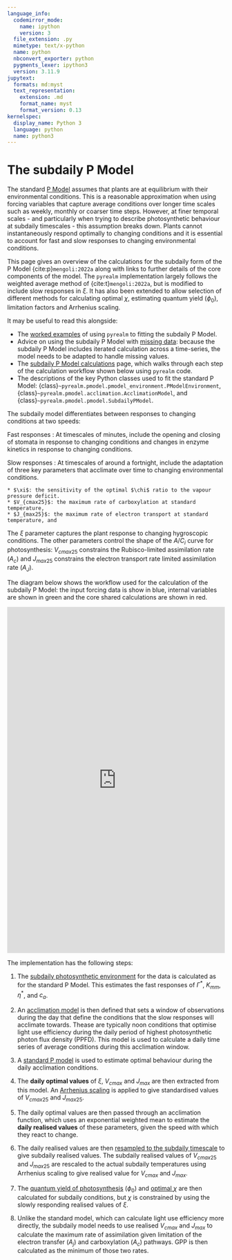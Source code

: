 ```yaml
---
language_info:
  codemirror_mode:
    name: ipython
    version: 3
  file_extension: .py
  mimetype: text/x-python
  name: python
  nbconvert_exporter: python
  pygments_lexer: ipython3
  version: 3.11.9
jupytext:
  formats: md:myst
  text_representation:
    extension: .md
    format_name: myst
    format_version: 0.13
kernelspec:
  display_name: Python 3
  language: python
  name: python3
---
```


# The subdaily P Model

The standard [P Model](../pmodel_details/pmodel_overview.md) assumes that plants are at
equilibrium with their environmental conditions. This is a reasonable approximation when
using forcing variables that capture average conditions over longer time scales such as
weekly, monthly or coarser time steps. However, at finer temporal scales - and
particularly when trying to describe photosynthetic behaviour at subdaily timescales -
this assumption breaks down. Plants cannot instantaneously respond optimally to changing
conditions and it is essential to account for fast and slow responses to changing
environmental conditions.

This page gives an overview of the calculations for the subdaily form of the P Model
{cite:p}`mengoli:2022a` along with links to further details of the core
components of the model. The `pyrealm` implementation largely follows the weighted
average method of {cite:t}`mengoli:2022a`, but is modified to include slow responses in
$\xi$. It has also been extended to allow selection of different methods for calculating
optimal $\chi$, estimating quantum yield ($\phi_0$), limitation factors and Arrhenius
scaling.

It may be useful to read this alongside:

* The [worked examples](worked_example.md) of using `pyrealm` to fitting the subdaily P
  Model.
* Advice on using the subdaily P Model with [missing
  data](subdaily_model_and_missing_data.md): because the subdaily P Model includes
  iterated calculation across a time-series, the model needs to be adapted to handle
  missing values.
* The [subdaily P Model calculations](./subdaily_calculations.md) page, which walks
  through each step of the calculation workflow shown below using `pyrealm` code.
* The descriptions of the key Python classes used to fit the standard P Model:
  {class}`~pyrealm.pmodel.pmodel_environment.PModelEnvironment`,
  {class}`~pyrealm.pmodel.acclimation.AcclimationModel`, and
  {class}`~pyrealm.pmodel.pmodel.SubdailyPModel`.

The subdaily model differentiates between responses to changing conditions at two
speeds:

Fast responses
: At timescales of minutes,  include the opening and closing of stomata in response to
  changing conditions and changes in enzyme kinetics in response to changing conditions.

Slow responses
: At timescales of around a fortnight, include the adaptation of three key parameters
  that acclimate over time to changing environmental conditions.

    * $\xi$: the sensitivity of the optimal $\chi$ ratio to the vapour pressure deficit.
    * $V_{cmax25}$: the maximum rate of carboxylation at standard temperature,
    * $J_{max25}$: the maximum rate of electron transport at standard temperature, and

  The $\xi$ parameter captures the plant response to changing hygroscopic conditions.
  The other parameters control the shape of the $A$/$C_i$ curve for photosynthesis:
  $V_{cmax25}$ constrains the Rubisco-limited assimilation rate ($A_c$) and $J_{max25}$
  constrains the electron transport rate limited assimilation rate ($A_J$).

The diagram below shows the workflow used for the calculation of the subdaily P Model:
the input forcing data is show in blue, internal variables are shown in green and the
core shared calculations are shown in red.

<!-- markdownlint-disable MD033 -->
<!--
The iframe below is generated from the File > Embed menu in drawio. It has the
advantage of providing a zoomable cleaner interface for the diagram that supports
tooltips
-->

<iframe frameborder="0" style="width:100%;height:800px;" src="https://viewer.diagrams.net/?lightbox=0&highlight=0000ff&nav=1&title=pmodel.drawio&dark=auto#Uhttps%3A%2F%2Fraw.githubusercontent.com%2FImperialCollegeLondon%2Fpyrealm%2Fdevelop%2Fdocs%2Fsource%2Fusers%2Fpmodel%2Fsubdaily_details%2Fsubdaily_pmodel.drawio"></iframe>

The implementation has the following steps:

1. The [subdaily photosynthetic
  environment](../shared_components/photosynthetic_environment) for the data is calculated
  as for the standard P Model. This estimates the fast responses of $\Gamma^*$,
  $K_{mm}$, $\eta^*$, and $c_a$.

2. An [acclimation model](acclimation.md#the-acclimation-model) is then defined that
  sets a window of observations during the day that define the conditions that the slow
  responses will acclimate towards. Thease are typically noon conditions that optimise
  light use efficiency during the daily period of highest photosynthetic photon flux
  density (PPFD). This model is used to calculate a daily time series of average
  conditions during this acclimation window.

3. A [standard P model](../pmodel_details/pmodel_overview.md) is used to estimate
   optimal behaviour during the daily acclimation conditions.

4. The **daily optimal values** of $\xi$, $V_{cmax}$ and $J_{max}$ are then extracted
  from this model. An [Arrhenius scaling](../shared_components/arrhenius.md) is applied
  to give standardised values of $V_{cmax25}$ and $J_{max25}$.

5. The daily optimal values are then passed through an acclimation function, which uses
   an exponential weighted mean to estimate the **daily realised values** of these
   parameters, given the speed with which they react to change.

6. The daily realised values are then [resampled to the subdaily
   timescale](acclimation.md#interpolation-of-realised-values-to-subdaily-timescales) to
   give subdaily realised values. The subdaily realised values of  $V_{cmax25}$ and
   $J_{max25}$ are rescaled to the actual subdaily temperatures using Arrhenius scaling
   to give realised value for $V_{cmax}$ and $J_{max}$.

7. The [quantum yield of photosynthesis](../shared_components/quantum_yield.md)
   ($\phi_0$) and [optimal $\chi$](../shared_components/optimal_chi.md) are then
   calculated for subdaily conditions, but $\chi$ is constrained by using the slowly
   responding realised values of $\xi$.

8. Unlike the standard model, which can calculate light use efficiency more directly,
   the subdaily model needs to use realised $V_{cmax}$ and $J_{max}$ to calculate
   the maximum rate of assimilation given limitation of the electron transfer ($A_j$)
   and carboxylation ($A_c$) pathways. GPP is then calculated as the minimum of those
   two rates.

